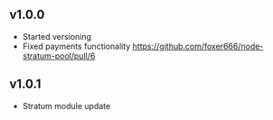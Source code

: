 ## v1.0.0

* Started versioning
* Fixed payments functionality https://github.com/foxer666/node-stratum-pool/pull/6

## v1.0.1

* Stratum module update